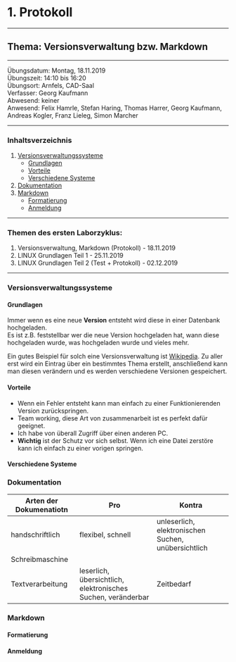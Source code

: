 # 1. Protokoll

-------------------------------------------------

## Thema: Versionsverwaltung bzw. Markdown

-------------------------------------------------

Übungsdatum:   Montag, 18.11.2019     
Übungszeit:    14:10 bis 16:20      
Übungsort:     Arnfels, CAD-Saal    
Verfasser:     Georg Kaufmann    
Abwesend:      keiner      
Anwesend:      Felix Hamrle, Stefan Haring, Thomas Harrer, Georg Kaufmann, Andreas Kogler, Franz Lieleg, Simon Marcher

-------------------------------------------------

### Inhaltsverzeichnis
1) [Versionsverwaltungssysteme](#versionsverwaltungssysteme) 
    * [Grundlagen](#grundlagen) 
    * [Vorteile](#vorteile) 
    * [Verschiedene Systeme](#verschiedene-systeme)
1) [Dokumentation](#dokumentation) 
1) [Markdown](#markdown)
    * [Formatierung](#formatierung) 
    * [Anmeldung](#anmeldung) 
  
-------------------------------------------------

### Themen des ersten Laborzyklus:
1. Versionsverwaltung, Markdown (Protokoll) - 18.11.2019
1. LINUX Grundlagen Teil 1 - 25.11.2019
1. LINUX Grundlagen Teil 2 (Test + Protokoll) - 02.12.2019

-------------------------------------------------

### Versionsverwaltungssysteme
#### Grundlagen
Immer wenn es eine neue **Version** entsteht wird diese in einer Datenbank hochgeladen.   
Es ist z.B. feststellbar wer die neue Version hochgeladen hat, wann diese hochgeladen wurde, was hochgeladen wurde und vieles mehr. 

Ein gutes Beispiel für solch eine Versionsverwaltung ist [Wikipedia](https://www.wikipedia.org/). 
Zu aller erst wird ein Eintrag über ein bestimmtes Thema erstellt, anschließend kann man diesen verändern und es werden verschiedene Versionen gespeichert.

#### Vorteile
* Wenn ein Fehler entsteht kann man einfach zu einer Funktionierenden Version zurückspringen.
* Team working, diese Art von zusammenarbeit ist es perfekt dafür geeignet. 
* Ich habe von überall Zugriff über einen anderen PC.
* **Wichtig** ist der Schutz vor sich selbst. Wenn ich eine Datei zerstöre kann ich einfach zu einer vorigen springen.

#### Verschiedene Systeme
### Dokumentation
Arten der Dokumenatiotn | Pro | Kontra
----------------------- | --- | ------
handschriftlich | flexibel, schnell | unleserlich, elektronischen Suchen, unübersichtlich
Schreibmaschine | |
Textverarbeitung | leserlich, übersichtlich, elektronisches Suchen, veränderbar | Zeitbedarf

### Markdown
#### Formatierung
#### Anmeldung
